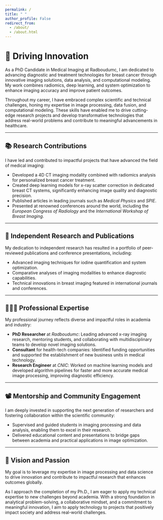 ```yaml
---
permalink: /
title: " "
author_profile: False
redirect_from: 
  - /about/
  - /about.html
---
```


# 🔬 Driving Innovation  
As a PhD Candidate in Medical Imaging at Radboudumc, I am dedicated to advancing diagnostic and treatment technologies for breast cancer through innovative imaging solutions, data analysis, and computational modeling. My work combines radiomics, deep learning, and system optimization to enhance imaging accuracy and improve patient outcomes.  

Throughout my career, I have embraced complex scientific and technical challenges, honing my expertise in image processing, data fusion, and computational modeling. These skills have enabled me to drive cutting-edge research projects and develop transformative technologies that address real-world problems and contribute to meaningful advancements in healthcare.  

---

## 📚 Research Contributions  
I have led and contributed to impactful projects that have advanced the field of medical imaging:  

- Developed a 4D CT imaging modality combined with radiomics analysis for personalized breast cancer treatment.  
- Created deep learning models for x-ray scatter correction in dedicated breast CT systems, significantly enhancing image quality and diagnostic precision.  
- Published articles in leading journals such as *Medical Physics* and *SPIE*.  
- Presented at renowned conferences around the world, including the *European Congress of Radiology* and the *International Workshop of Breast Imaging*.  

---

## 📜 Independent Research and Publications  
My dedication to independent research has resulted in a portfolio of peer-reviewed publications and conference presentations, including:  

- Advanced imaging techniques for iodine quantification and system optimization.  
- Comparative analyses of imaging modalities to enhance diagnostic capabilities.  
- Technical innovations in breast imaging featured in international journals and conferences.  

---

## 👨🏻‍🔬 Professional Expertise  
My professional journey reflects diverse and impactful roles in academia and industry:  

- **PhD Researcher** at *Radboudumc*: Leading advanced x-ray imaging research, mentoring students, and collaborating with multidisciplinary teams to develop novel imaging solutions.  
- **Consultant** for health-tech companies: Identified funding opportunities and supported the establishment of new business units in medical technology.  
- **Research Engineer** at *CNIC*: Worked on machine learning models and developed algorithm pipelines for faster and more accurate medical image processing, improving diagnostic efficiency.  

---

## 📽️ Mentorship and Community Engagement  
I am deeply invested in supporting the next generation of researchers and fostering collaboration within the scientific community:  

- Supervised and guided students in imaging processing and data analysis, enabling them to excel in their research.  
- Delivered educational content and presentations to bridge gaps between academia and practical applications in image optimization.  

---

## 🌟 Vision and Passion   

My goal is to leverage my expertise in image processing and data science to drive innovation and contribute to impactful research that enhances outcomes globally.  

As I approach the completion of my Ph.D., I am eager to apply my technical expertise to new challenges beyond academia. With a strong foundation in analytical problem-solving, a collaborative mindset, and a commitment to meaningful innovation, I aim to apply technology to projects that positively impact society and address real-world challenges.  
